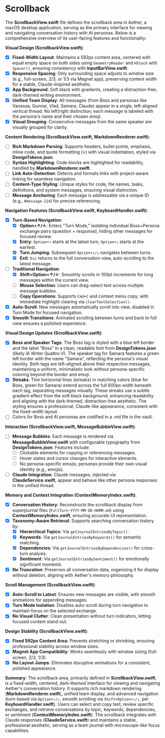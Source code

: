 # Scrollback

The **ScrollbackView.swift** file defines the scrollback area in Aether, a macOS desktop application, serving as the primary interface for viewing and navigating conversation history with AI personas. Below is a comprehensive overview of its user-facing features and functionality:

**Visual Design (ScrollbackView.swift)**:
- [x] **Fixed-Width Layout**: Maintains a 592px content area, centered with equal empty space on both sides using `GeometryReader` and `HStack` with `Spacer()`, ensuring consistency with **InputBarView.swift**.
- [x] **Responsive Spacing**: Only surrounding space adjusts to window size (e.g., full-screen, 2/3, or 1/3 via Magnet app), preserving content width for a stable, Claude-inspired aesthetic.
- [x] **App Background**: Soft black with gradients, creating a distraction-free, dark-themed writing environment.
- [x] **Unified Team Display**: All messages (from Boss and personas like Vanessa, Gunnar, Vlad, Samara, Claude) appear in a single, left-aligned vertical thread. No left/right distinction; each message is labeled with the persona's name and their chosen emoji.
- [x] **Visual Grouping**: Consecutive messages from the same speaker are visually grouped for clarity.

**Content Rendering (ScrollbackView.swift, MarkdownRenderer.swift)**:
- [ ] **Rich Markdown Parsing**: Supports headers, bullet points, emphasis, inline code, and quote formatting (>) with visual indentation, styled via **DesignTokens.json**.
- [ ] **Syntax Highlighting**: Code blocks are highlighted for readability, handled by **MarkdownRenderer.swift**.
- [ ] **Link Auto-Detection**: Detects and formats links with project-aware linking for seamless navigation.
- [ ] **Content-Type Styling**: Unique styles for code, file names, tasks, definitions, and system messages, ensuring visual distinction.
- [ ] **Message Anchoring**: Each message is addressable via a unique ID (e.g., `#message-124`) for precise referencing.

**Navigation Features (ScrollbackView.swift, KeyboardHandler.swift)**:
- [x] **Turn-Based Navigation**:
  - [x] **Option+↑/↓**: Enters "Turn Mode," isolating individual Boss+Persona exchange pairs (question + response), hiding other messages for focused review.
  - [x] **Entry**: `Option+↑` starts at the latest turn; `Option+↓` starts at the earliest.
  - [x] **Turn Jumping**: Subsequent `Option+↑/↓` navigates between turns.
  - [x] **Exit**: `Esc` returns to the full conversation view, auto-scrolling to the latest message.
- [ ] **Traditional Navigation**:
  - [x] **Shift+Option+↑/↓**: Smoothly scrolls in 100pt increments for long messages within the current view.
  - [ ] **Mouse Selection**: Users can drag-select text across multiple message bubbles.
  - [ ] **Copy Operations**: Supports `Cmd+C` and context menu copy, with immediate highlight clearing via `clearTextSelection()`.
- [x] **Auto-Scroll**: New messages automatically scroll into view, disabled in Turn Mode for focused navigation.
- [x] **Smooth Transitions**: Animated scrolling between turns and back to full view ensures a polished experience.

**Visual Design Updates (ScrollbackView.swift)**:
- [x] **Boss and Speaker Tags**: The Boss tag is styled with a blue left border and the label "Boss" in a clean, readable font from **DesignTokens.json** (likely iA Writer Quattro V). The speaker tag for Samara features a green left border with the name "Samara", reflecting the persona's visual identity. Both tags are left-aligned above their respective messages, maintaining a uniform, minimalistic look without persona-specific coloring beyond the border and emoji.
- [x] **Streaks**: Thin horizontal lines (streaks) in matching colors (blue for Boss, green for Samara) extend across the full 600px width beneath each tag, separating messages visually. These streaks use a subtle gradient effect from the soft black background, enhancing readability and aligning with the dark-themed, distraction-free aesthetic. The styling ensures a professional, Claude-like appearance, consistent with the fixed-width layout.
- [ ] Colors for Boss and AI personas are codified in a .md file in the vault. 

**Interaction (ScrollbackView.swift, MessageBubbleView.swift)**:
- [ ] **Message Bubbles**: Each message is rendered via **MessageBubbleView.swift** with configurable typography from **DesignTokens.json**. Features include:
  - [ ] Clickable elements for copying or referencing messages.
  - [ ] Hover states and cursor changes for interactive elements.
  - [ ] No persona-specific emojis; personas provide their own visual identity (e.g., emojis).
- [ ] **Claude Integration**: Claude messages, injected via **ClaudeService.swift**, appear and behave like other persona responses in the unified thread.

**Memory and Context Integration (ContextMemoryIndex.swift)**:
- [x] **Conversation History**: Reconstructs the scrollback display from superjournal files (`FullTurn-YYYY-MM-DD-HHMM.md`) using **ContextMemoryIndex.swift**, ensuring accurate UI representation.
- [x] **Taxonomy-Aware Retrieval**: Supports searching conversation history by:
  - [x] **Hierarchical Topics**: Via `getJournalEntriesByTopic()`.
  - [x] **Keywords**: Via `getJournalEntriesByKeywords()` for semantic matching.
  - [x] **Dependencies**: Via `getJournalEntriesByDependencies()` for cross-turn analysis.
  - [x] **Sentiment**: Via `getJournalEntriesBySentiment()` for emotionally significant moments.
- [x] **No Truncation**: Preserves all conversation data, organizing it for display without deletion, aligning with Aether's memory philosophy.

**Scroll Management (ScrollbackView.swift)**:
- [x] **Auto-Scroll to Latest**: Ensures new messages are visible, with smooth animations for appending messages.
- [x] **Turn Mode Isolation**: Disables auto-scroll during turn navigation to maintain focus on the selected exchange.
- [x] **No Visual Clutter**: Clean presentation without turn indicators, letting focused content stand out.

**Design Stability (ScrollbackView.swift)**:
- [x] **Fixed 592px Content Area**: Prevents stretching or shrinking, ensuring professional stability across window sizes.
- [x] **Magnet App Compatibility**: Works seamlessly with window sizing (full-screen, 2/3, 1/3).
- [x] **No Layout Jumps**: Eliminates disruptive animations for a consistent, polished appearance.

**Summary**:
The scrollback area, primarily defined in **ScrollbackView.swift**, is a fixed-width, centered, dark-themed interface for viewing and navigating Aether's conversation history. It supports rich markdown rendering (**MarkdownRenderer.swift**), unified team display, and advanced navigation (turn-based via `Option+↑/↓`, smooth scrolling via `Shift+Option+↑/↓`, per **KeyboardHandler.swift**). Users can select and copy text, review specific exchanges, and retrieve conversations by topic, keywords, dependencies, or sentiment (**ContextMemoryIndex.swift**). The scrollback integrates with Claude responses (**ClaudeService.swift**) and maintains a stable, professional aesthetic, serving as a team journal with microscope-like focus capabilities.